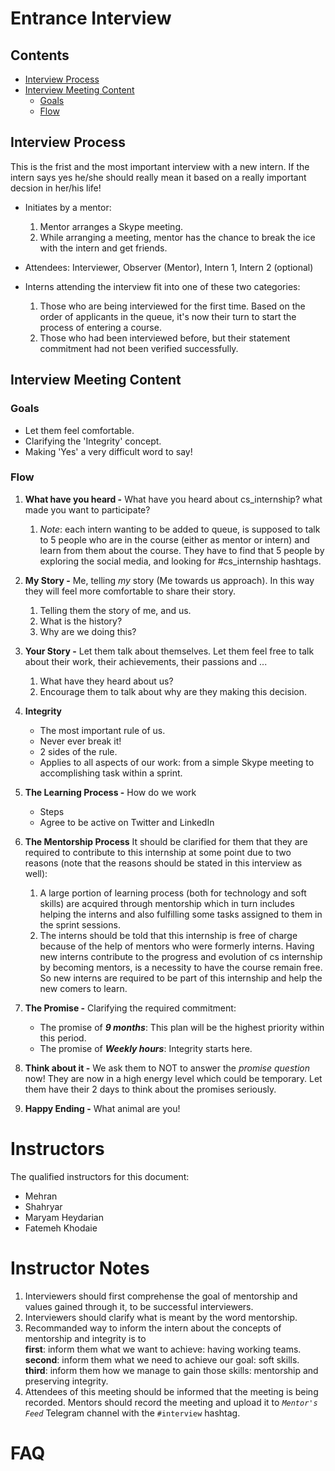 # Entrance Interview <!-- omit in toc -->

## Contents <!-- omit in toc -->
- [Interview Process](#interview-process)
- [Interview Meeting Content](#interview-meeting-content)
  - [Goals](#goals)
  - [Flow](#flow)

## Interview Process
This is the frist and the most important interview with a new intern. If the intern says yes he/she should really mean it based on a really important decsion in her/his life!

- Initiates by a mentor: 
   1. Mentor arranges a Skype meeting.
   2. While arranging a meeting, mentor has the chance to break the ice with the intern and get friends.

- Attendees: Interviewer, Observer (Mentor), Intern 1, Intern 2 (optional)

- Interns attending the interview fit into one of these two categories:
     1. Those who are being interviewed for the first time. Based on the order of applicants in the queue, it's now their turn to start the process of entering a course.
     2. Those who had been interviewed before, but their statement commitment had not been verified successfully.

## Interview Meeting Content
### Goals
- Let them feel comfortable.
- Clarifying the 'Integrity' concept.
- Making 'Yes' a very difficult word to say!

### Flow

1. **What have you heard -** What have you heard about cs_internship? what made you want to participate?
   1. *Note*: each intern wanting to be added to queue, is supposed to talk to 5 people who are in the course (either as mentor or intern) and learn from them about the course. They have to find that 5 people by exploring the social media, and looking for #cs_internship hashtags.
2. **My Story -** Me, telling *my* story (Me towards us approach). In this way they will feel more comfortable to share their story.
   1. Telling them the story of me, and us. 
   2. What is the history? 
   3. Why are we doing this?
3. **Your Story -** Let them talk about themselves. Let them feel free to talk about their work, their achievements, their passions and ...
   1. What have they heard about us?
   2. Encourage them to talk about why are they making this decision.
4. **Integrity**
   - The most important rule of us.
   - Never ever break it!
   - 2 sides of the rule.
   - Applies to all aspects of our work: from a simple Skype meeting to accomplishing task within a sprint.

5. **The Learning Process -** How do we work
   - Steps
   - Agree to be active on Twitter and LinkedIn

6. **The Mentorship Process** It should be clarified for them that they are required to contribute to this internship at some point due to two reasons (note that the reasons should be stated in this interview as well): 
   1. A large portion of learning process (both for technology and soft skills) are acquired through mentorship which in turn includes helping the interns and also fulfilling some tasks assigned to them in the sprint sessions.
   2. The interns should be told that this internship is free of charge because of the help of mentors who were formerly interns. Having new interns contribute to the progress and evolution of cs internship by becoming mentors, is a necessity to have the course remain free. So new interns are required to be part of this internship and  help the new comers to learn.
   
   
7. **The Promise -** Clarifying the required commitment:
   - The promise of ***9 months***: This plan will be the highest priority within this period.
   - The promise of ***Weekly hours***: Integrity starts here.

8. **Think about it -** We ask them to NOT to answer the *promise question* now! They are now in a high energy level which could be temporary. Let them have their 2 days to think about the promises seriously.
9. **Happy Ending -** What animal are you!

# Instructors
The qualified instructors for this document:
 - Mehran
 - Shahryar
 - Maryam Heydarian
 - Fatemeh Khodaie

# Instructor Notes
1. Interviewers should first comprehense the goal of mentorship and values gained through it, to be successful interviewers. 
2. Interviewers should clarify what is meant by the word mentorship. 
3. Recommanded way to inform the intern about the concepts of mentorship and integrity is to  
**first**: inform them what we want to achieve: having working teams.  
**second**: inform them what we need to achieve our goal: soft skills.  
**third**: inform them how we manage to gain those skills: mentorship and preserving integrity.  
4. Attendees of this meeting should be informed that the meeting is being recorded. Mentors should record the meeting and upload it to _`Mentor's Feed`_ Telegram channel with the `#interview` hashtag.

# FAQ
